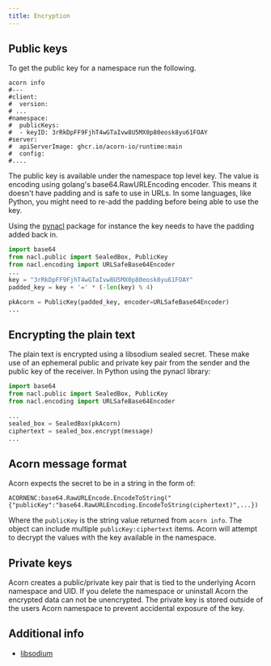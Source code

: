 ```yaml
---
title: Encryption
---
```



## Public keys

To get the public key for a namespace run the following.

```shell
acorn info
#---
#client:
#  version:
# ...
#namespace:
#  publicKeys:
#  - keyID: 3rRkDpFF9FjhT4wGTaIvw8U5MX0p80eosk8yu61FOAY
#server:
#  apiServerImage: ghcr.io/acorn-io/runtime:main
#  config:
#....
```

The public key is available under the namespace top level key. The value is encoding using golang's base64.RawURLEncoding encoder. This means it doesn't have padding and is safe to use in URLs. In some languages, like Python, you might need to re-add the padding before being able to use the key.

Using the [pynacl](https://pynacl.readthedocs.io/en/latest/public/#nacl-public-sealedbox) package for instance the key needs to have the padding added back in.

```python
import base64
from nacl.public import SealedBox, PublicKey
from nacl.encoding import URLSafeBase64Encoder
...
key = "3rRkDpFF9FjhT4wGTaIvw8U5MX0p80eosk8yu61FOAY"
padded_key = key + '=' * (-len(key) % 4)

pkAcorn = PublicKey(padded_key, encoder=URLSafeBase64Encoder)
...
```

## Encrypting the plain text

The plain text is encrypted using a libsodium sealed secret. These make use of an ephemeral public and private key pair from the sender and the public key of the receiver. In Python using the pynacl library:

```python
import base64
from nacl.public import SealedBox, PublicKey
from nacl.encoding import URLSafeBase64Encoder

...
sealed_box = SealedBox(pkAcorn)
ciphertext = sealed_box.encrypt(message)
...
 ```

## Acorn message format

Acorn expects the secret to be in a string in the form of:

```shell
ACORNENC:base64.RawURLEncode.EncodeToString("{"publicKey":"base64.RawURLEncoding.EncodeToString(ciphertext)",...})
```

Where the `publicKey` is the string value returned from `acorn info`. The object can include multiple `publicKey:ciphertext` items. Acorn will attempt to decrypt the values with the key available in the namespace.

## Private keys

Acorn creates a public/private key pair that is tied to the underlying Acorn namespace and UID. If you delete the namespace or uninstall Acorn the encrypted data can not be unencrypted. The private key is stored outside of the users Acorn namespace to prevent accidental exposure of the key.

## Additional info

- [libsodium](https://doc.libsodium.org/bindings_for_other_languages/)
